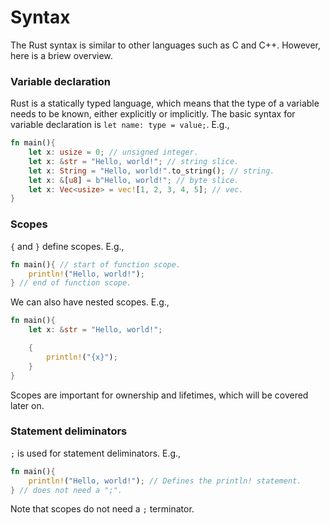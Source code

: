 # Syntax
The Rust syntax is similar to other languages such as C and C++. However, here is a briew overview.

### Variable declaration
Rust is a statically typed language, which means that the type of a variable needs to be known, either explicitly or implicitly. The basic syntax for variable declaration is `let name: type = value;`. E.g.,
```rust
fn main(){
    let x: usize = 0; // unsigned integer.
    let x: &str = "Hello, world!"; // string slice.
    let x: String = "Hello, world!".to_string(); // string.
    let x: &[u8] = b"Hello, world!"; // byte slice.
    let x: Vec<usize> = vec![1, 2, 3, 4, 5]; // vec.
}
```

### Scopes
`{` and `}` define scopes. E.g.,
```rust
fn main(){ // start of function scope.
    println!("Hello, world!");
} // end of function scope.
```

We can also have nested scopes. E.g.,
```rust
fn main(){
    let x: &str = "Hello, world!";

    {
        println!("{x}");
    }
}
```
Scopes are important for ownership and lifetimes, which will be covered later on.

### Statement deliminators
`;` is used for statement deliminators. E.g.,
```rust
fn main(){
    println!("Hello, world!"); // Defines the println! statement.
} // does not need a ";".
```
Note that scopes do not need a `;` terminator.
